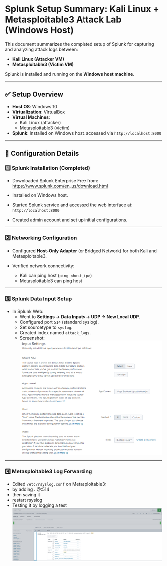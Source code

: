 # Splunk Setup Summary: Kali Linux + Metasploitable3 Attack Lab (Windows Host)

This document summarizes the completed setup of Splunk for capturing and analyzing attack logs between:
- **Kali Linux (Attacker VM)**
- **Metasploitable3 (Victim VM)**

Splunk is installed and running on the **Windows host machine**.

---

## ✅ Setup Overview

- **Host OS**: Windows 10
- **Virtualization**: VirtualBox
- **Virtual Machines**:
  - Kali Linux (attacker)
  - Metasploitable3 (victim)
- **Splunk**: Installed on Windows host, accessed via `http://localhost:8000`

---

## 🔧 Configuration Details

### 1️⃣ Splunk Installation (Completed)

- Downloaded Splunk Enterprise Free from:  
  https://www.splunk.com/en_us/download.html

- Installed on Windows host.

- Started Splunk service and accessed the web interface at:  
  `http://localhost:8000`

- Created admin account and set up initial configurations.

---

### 2️⃣ Networking Configuration

- Configured **Host-Only Adapter** (or Bridged Network) for both Kali and Metasploitable3.

- Verified network connectivity:
  - Kali can ping host (`ping <host_ip>`)
  - Metasploitable3 can ping host

---

### 3️⃣ Splunk Data Input Setup

- In Splunk Web:
  - Went to **Settings → Data Inputs → UDP → New Local UDP**.
  - Configured port `514` (standard syslog).
  - Set sourcetype to `syslog`.
  - Created index named `attack_logs`.
  - Screenshot:
    ![Screenshot](UDP_config)

---

### 4️⃣ Metasploitable3 Log Forwarding

- Edited `/etc/rsyslog.conf` on Metasploitable3:
- by adding *.* @<host-ip>:514
- then saving it
- restart rsyslog
- Testing it by logging a test
![Screenshot](SplunkMetasploitable)
